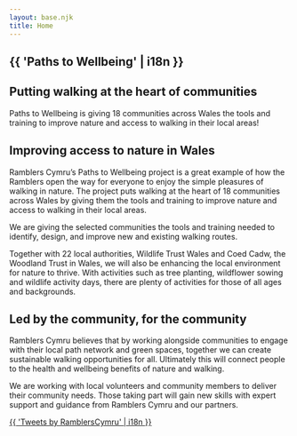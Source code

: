 ```yaml
---
layout: base.njk
title: Home
---
```


<section class="hero home">
<div class="prose">

<h1>{{ 'Paths to Wellbeing' | i18n }}</h1>

<h2>Putting walking at the heart of communities</h2>

Paths to Wellbeing is giving 18 communities across Wales the tools and training to improve nature and access to walking in their local areas!

</div>
</section>

<div class="box">
<div class="inner">

## Improving access to nature in Wales

Ramblers Cymru’s Paths to Wellbeing project is a great example of how the Ramblers open the way for everyone to enjoy the simple pleasures of walking in nature. The project puts walking at the heart of 18 communities across Wales by giving them the tools and training to improve nature and access to walking in their local areas.  

We are giving the selected communities the tools and training needed to identify, design, and improve new and existing walking routes. 

Together with 22 local authorities, Wildlife Trust Wales and Coed Cadw, the Woodland Trust in Wales, we will also be enhancing the local environment for nature to thrive. With activities such as tree planting, wildflower sowing and wildlife activity days, there are plenty of activities for those of all ages and backgrounds.

</div>
</div>

<div class="box">
<div class="inner">

## Led by the community, for the community 

Ramblers Cymru believes that by working alongside communities to engage with their local path network and green spaces, together we can create sustainable walking opportunities for all. Ultimately this will connect people to the health and wellbeing benefits of nature and walking. 

We are working with local volunteers and community members to deliver their community needs. Those taking part will gain new skills with expert support and guidance from Ramblers Cymru and our partners.

</div>
</div>

<div class="social-embed">
<a class="twitter-timeline" data-height="500" href="https://twitter.com/RamblersCymru?ref_src=twsrc%5Etfw">{{ 'Tweets by RamblersCymru' | i18n }}</a>
</div>

<div class="float-clear"></div>
